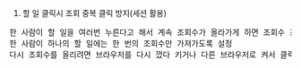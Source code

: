 1. 할 일 클릭시 조회 중복 클릭 방지(세션 활용)
<pre>
한 사람이 할 일을 여러번 누른다고 해서 계속 조회수가 올라가게 하면 조회수 조작이 가능함.
한 사람이 하나의 할 일에는 한 번의 조회수만 가져가도록 설정
다시 조회수를 올리려면 브라우저를 다시 껐다 키거나 다른 브라우저로 켜서 클릭해야만 조회수 올라가도록
</pre>
